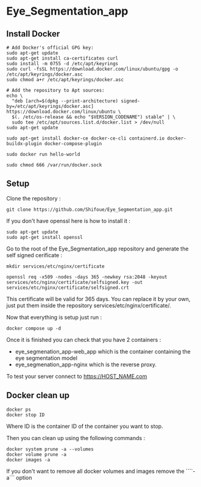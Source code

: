 # Eye_Segmentation_app

## Install Docker

```
# Add Docker's official GPG key:
sudo apt-get update
sudo apt-get install ca-certificates curl
sudo install -m 0755 -d /etc/apt/keyrings
sudo curl -fsSL https://download.docker.com/linux/ubuntu/gpg -o /etc/apt/keyrings/docker.asc
sudo chmod a+r /etc/apt/keyrings/docker.asc

# Add the repository to Apt sources:
echo \
  "deb [arch=$(dpkg --print-architecture) signed-by=/etc/apt/keyrings/docker.asc] https://download.docker.com/linux/ubuntu \
  $(. /etc/os-release && echo "$VERSION_CODENAME") stable" | \
  sudo tee /etc/apt/sources.list.d/docker.list > /dev/null
sudo apt-get update
```

```
sudo apt-get install docker-ce docker-ce-cli containerd.io docker-buildx-plugin docker-compose-plugin
```

```
sudo docker run hello-world
```

```
sudo chmod 666 /var/run/docker.sock
```

## Setup

Clone the repository :
```
git clone https://github.com/Shifoue/Eye_Segmentation_app.git
```

If you don't have openssl here is how to install it :
```
sudo apt-get update
sudo apt-get install openssl
```


Go to the root of the Eye_Segmentation_app repository and generate the self signed cerificate :
```
mkdir services/etc/nginx/certificate

openssl req -x509 -nodes -days 365 -newkey rsa:2048 -keyout services/etc/nginx/certificate/selfsigned.key -out services/etc/nginx/certificate/selfsigned.crt
```
This certificate will be valid for 365 days. You can replace it by your own, just put them inside the repository services/etc/nginx/certificate/.


Now that everything is setup just run :
```
docker compose up -d
```


Once it is finished you can check that you have 2 containers :
  - eye_segmenation_app-web_app which is the container containing the eye segmentation model
  - eye_segmenation_app-nginx which is the reverse proxy.


To test your server connect to https://HOST_NAME.com

## Docker clean up

```
docker ps
docker stop ID
```
Where ID is the container ID of the container you want to stop.

Then you can clean up using the following commands :
```
docker system prune -a --volumes
docker volume prune -a
docker images -a
```

If you don't want to remove all docker volumes and images remove the ````-a``` option

